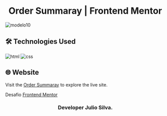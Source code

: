 # <h1 align="center">Order Summaray | Frontend Mentor</h1>

![modelo10](https://github.com/JuCanavans/order-summary/assets/103950621/36fb0a14-eb82-4c2b-a24b-08a9ee895087)

## 🛠 Technologies Used
![html](https://github.com/JuCanavans/carta_de_aniversario/assets/103950621/26d205cf-94be-4681-bb60-0a2f686f62b1)
![css](https://github.com/JuCanavans/carta_de_aniversario/assets/103950621/b265c9fd-bbde-4f4d-a09d-574e184aca00)

## 🌐 Website
Visit the [Order Summaray](https://results-summary-blond.vercel.app/) to explore the live site.

Desafio [Frontend Mentor](https://www.frontendmentor.io/profile/JuCanavans)

### <p align="center">Developer Julio Silva.</p>

